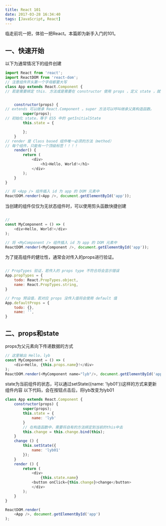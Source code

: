 ```yaml
---
title: React 101
date: 2017-03-28 16:34:40
tags: [JavaScript, React]
---
```



临走前坑一把，体验一把React。本篇即为新手入门的101。

<!-- more -->

## 一、快速开始

以下为通常情况下的组件创建
```javascript
import React from 'react';
import ReactDOM from 'react-dom';
// 注意组件开头第一个字母都要大写
class App extends React.Component {
// 若是需要绑定 this. 方法或是需要在 constructor 使用 props ，定义 state ，就需要 constructor 。若是在其他方法（如 render）使用 this.props 则不用一定要定义 constructor


    constructor(props) {
// extends 可以继承 React.Component 。super 方法可以呼叫继承父类构造函数。
        super(props);
// 初始化 state，等于 ES5 中的 getInitialState
        this.state = {

        };
    }
// render 是 Class based 组件唯一必须的方法（method）
// 每个组件，只能有一个顶级标签！！！！
    render() {
        return (
            <div>
                <h1>Hello, World!</h1>
            </div>
        );
    }
}

// 将 <App /> 组件插入 id 为 app 的 DOM 元素中
ReactDOM.render(<App />, document.getElementById('app'));
```

当创建的组件仅仅为无状态组件时，可以使用剪头函数快捷创建
```javascript

//
const MyComponent = () => (
	<div>Hello, World!</div>
);

// 将 <MyComponent /> 组件插入 id 为 app 的 DOM 元素中
ReactDOM.render(<MyComponent />, document.getElementById('app'));
```

为了提高组件的健壮性，通常会对传入的props进行验证。
```javascript

// PropTypes 验证，若传入的 props type 不符合将会显示错误
App.propTypes = {
    todo: React.PropTypes.object,
    name: React.PropTypes.string,
}

// Prop 预设值，若对应 props 没传入值将会使用 default 值
App.defaultProps = {
    todo: {},
    name: '',
}
```

## 二、props和state

props为父元素向下传递数据的方式

```javascript
// 这里输出 Hello，lyb
const MyComponent = () => (
	<div>Hello, {this.props.name}!</div>
);
ReactDOM.render(<MyComponent name="lyb"/>, document.getElementById('app'));
```
state为当前组件的状态，可以通过setState({name: 'lyb01'})这样的方式来更新组件内容
以下代码，会在按钮点击后，将lyb改变为lyb01

```javascript
class App extends React.Component {
    constructor(props) {
        super(props);
        this.state = {
        	name: 'lyb'
        }
		// 在构造函数中，需要将自有的方法绑定到当前的this中去
        this.change = this.change.bind(this);
    }
    change () {
        this.setState({
            name: 'lyb01'
        });
    }
    render () {
        return (
			<div>
	            {this.state.name}
            <button onClick={this.change}>change</button>
	        </div>
        );
    }
}

ReactDOM.render(
	<App />, document.getElementById('app')
);
```
